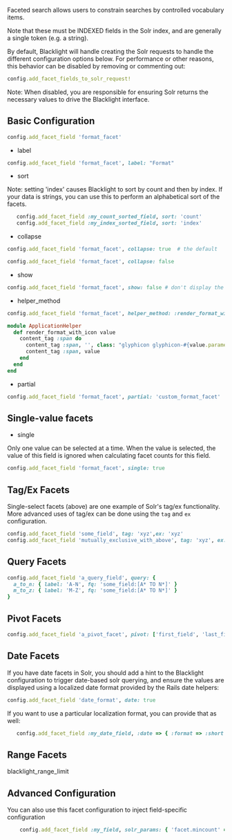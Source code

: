 Faceted search allows users to constrain searches by controlled vocabulary items.

Note that these must be INDEXED fields in the Solr index, and are generally a single token (e.g. a string).

By default, Blacklight will handle creating the Solr requests to handle the different configuration options below. For performance or other reasons, this behavior can be disabled by removing or commenting out: 

```ruby
config.add_facet_fields_to_solr_request!
```

Note: When disabled, you are responsible for ensuring Solr returns the necessary values to drive the Blacklight interface.

## Basic Configuration

```ruby
config.add_facet_field 'format_facet'
```

* label

```ruby
config.add_facet_field 'format_facet', label: "Format"
```

* sort

Note: setting 'index' causes Blacklight to sort by count and then by index. If your data is strings, you can use this to perform an alphabetical sort of the facets.

```ruby
   config.add_facet_field :my_count_sorted_field, sort: 'count'
   config.add_facet_field :my_index_sorted_field, sort: 'index'
```

* collapse

```ruby
config.add_facet_field 'format_facet', collapse: true  # the default
```

```ruby
config.add_facet_field 'format_facet', collapse: false 
```

* show

```ruby
config.add_facet_field 'format_facet', show: false # don't display the facet, but configure it in case it displays in the constraints (or e.g. a saved search)
```

* helper_method

```ruby
config.add_facet_field 'format_facet', helper_method: :render_format_with_icon
```

```ruby
module ApplicationHelper
  def render_format_with_icon value
    content_tag :span do
      content_tag :span, '', class: "glyphicon glyphicon-#{value.parameterize}" +
      content_tag :span, value
    end 
  end
end
```

* partial

```ruby
config.add_facet_field 'format_facet', partial: 'custom_format_facet'
```
## Single-value facets

* single

Only one value can be selected at a time. When the value is selected, the value of this field is ignored when calculating facet counts for this field.

```ruby
config.add_facet_field 'format_facet', single: true
```

## Tag/Ex Facets

Single-select facets (above) are one example of Solr's tag/ex functionality. More advanced uses of tag/ex can be done using the `tag` and `ex` configuration.

```ruby
config.add_facet_field 'some_field', tag: 'xyz',ex: 'xyz'
config.add_facet_field 'mutually_exclusive_with_above', tag: 'xyz', ex: 'xyz'
```

## Query Facets

```ruby
config.add_facet_field 'a_query_field', query: {
  a_to_n: { label: 'A-N', fq: 'some_field:[A* TO N*]' }
  m_to_z: { label: 'M-Z', fq: 'some_field:[A* TO N*]' }
}
```

## Pivot Facets

```ruby
config.add_facet_field 'a_pivot_facet', pivot: ['first_field', 'last_field']
```

## Date Facets


If you have date facets in Solr, you should add a hint to the Blacklight configuration to trigger date-based solr querying, and ensure the values are displayed using a localized date format provided by the Rails date helpers:
```ruby
config.add_facet_field 'date_format', date: true
```

If you want to use a particular localization format, you can provide that as well:

```ruby
   config.add_facet_field :my_date_field, :date => { :format => :short }
```

## Range Facets

blacklight_range_limit

## Advanced Configuration

You can also use this facet configuration to inject field-specific configuration

```ruby
    config.add_facet_field :my_field, solr_params: { 'facet.mincount' => 15 }
```